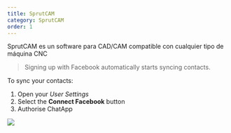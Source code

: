 ```yaml
---
title: SprutCAM
category: SprutCAM
order: 1
---
```


SprutCAM es un software para CAD/CAM compatible con cualquier tipo de máquina CNC

> Signing up with Facebook automatically starts syncing contacts.

To sync your contacts:

1. Open your *User Settings*
2. Select the **Connect Facebook** button
3. Authorise ChatApp

![](//placehold.it/800x600)
